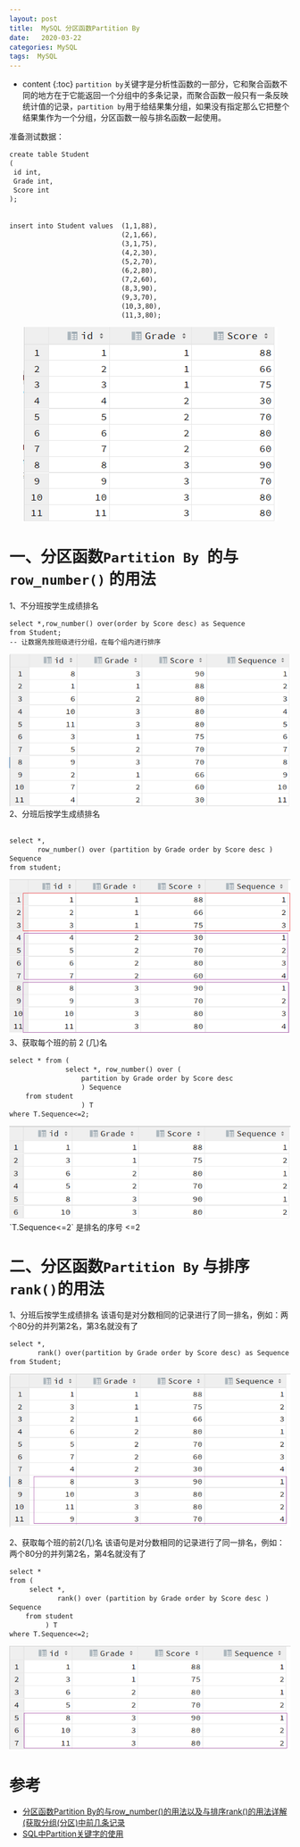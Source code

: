 ```yaml
---
layout: post
title:  MySQL 分区函数Partition By
date:   2020-03-22
categories: MySQL
tags:  MySQL
---
```

* content
{:toc}
`partition by`关键字是分析性函数的一部分，它和聚合函数不同的地方在于它能返回一个分组中的多条记录，而聚合函数一般只有一条反映统计值的记录，`partition by`用于给结果集分组，如果没有指定那么它把整个结果集作为一个分组，分区函数一般与排名函数一起使用。















准备测试数据：

```mysql
create table Student
(
 id int,
 Grade int,
 Score int
);


insert into Student values  (1,1,88),
                            (2,1,66),
                            (3,1,75),
                            (4,2,30),
                            (5,2,70),
                            (6,2,80),
                            (7,2,60),
                            (8,3,90),
                            (9,3,70),
                            (10,3,80),
                            (11,3,80);
```

<center><img src="https://raw.githubusercontent.com/HG1227/image/master/img_tuchuang/20200602221117.png"/></center>


# 一、分区函数`Partition By `的与`row_number()` 的用法

1、不分班按学生成绩排名

```mysql
select *,row_number() over(order by Score desc) as Sequence 
from Student;
-- 让数据先按班级进行分组，在每个组内进行排序
```

<center><img src="https://raw.githubusercontent.com/HG1227/image/master/img_tuchuang/20200602221501.png"/></center>
2、分班后按学生成绩排名

```mysql

select *, 
       row_number() over (partition by Grade order by Score desc ) Sequence
from student;
```

<center><img src="https://raw.githubusercontent.com/HG1227/image/master/img_tuchuang/20200602222342.png"/></center>
3、获取每个班的前 2 (几)名

```mysql
select * from (
              select *, row_number() over (
                  partition by Grade order by Score desc
                  ) Sequence
    from student
                  ) T
where T.Sequence<=2;
```

<center><img src="https://raw.githubusercontent.com/HG1227/image/master/img_tuchuang/20200602222829.png"/></center>
`T.Sequence<=2` 是排名的序号 <=2



# 二、分区函数`Partition By` 与排序 `rank()`的用法

1、分班后按学生成绩排名 该语句是对分数相同的记录进行了同一排名，例如：两个80分的并列第2名，第3名就没有了

```mysql
select *,
       rank() over(partition by Grade order by Score desc) as Sequence
from Student;
```

<center><img src="https://raw.githubusercontent.com/HG1227/image/master/img_tuchuang/20200602223309.png"/></center>


2、获取每个班的前2(几)名 该语句是对分数相同的记录进行了同一排名，例如：两个80分的并列第2名，第4名就没有了

```mysql
select *
from (
     select *,
            rank() over (partition by Grade order by Score desc ) Sequence
    from student
         ) T
where T.Sequence<=2;
```

<center><img src="https://raw.githubusercontent.com/HG1227/image/master/img_tuchuang/20200602223737.png"/></center>


# 参考

- <a href="https://www.cnblogs.com/linJie1930906722/p/6036053.html" target="_blank">分区函数Partition By的与row_number()的用法以及与排序rank()的用法详解(获取分组(分区)中前几条记录</a>
- <a href="https://blog.csdn.net/weixin_41770169/article/details/82691501" target="_blank">SQL中Partition关键字的使用</a>